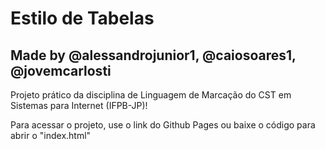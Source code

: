 # Estilo de Tabelas
## Made by @alessandrojunior1, @caiosoares1, @jovemcarlosti

Projeto prático da disciplina de Linguagem de Marcação do CST em Sistemas para Internet (IFPB-JP)!

Para acessar o projeto, use o link do Github Pages ou baixe o código para abrir o "index.html"